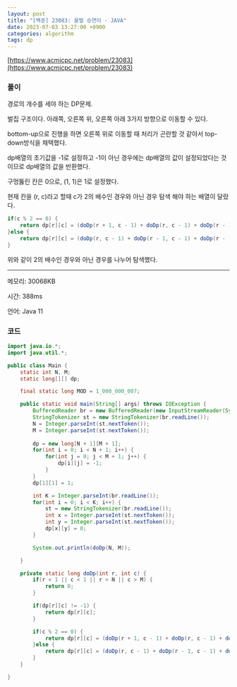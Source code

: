 ```yaml
---
layout: post
title: "[백준] 23083: 꿀벌 승연이 - JAVA"
date: 2023-07-03 13:27:00 +0900
categories: algorithm
tags: dp
---
```


[https://www.acmicpc.net/problem/23083](https://www.acmicpc.net/problem/23083)

### 풀이

경로의 개수를 세야 하는 DP문제.

벌집 구조이다. 아래쪽, 오른쪽 위, 오른쪽 아래 3가지 방향으로 이동할 수 있다.

bottom-up으로 진행을 하면 오른쪽 위로 이동할 때 처리가 곤란할 것 같아서 top-down방식을 채택했다.

dp배열의 초기값을 -1로 설정하고 -1이 아닌 경우에는 dp배열의 값이 설정되었다는 것이므로 dp배열의 값을 반환했다.

구멍뚫린 칸은 0으로, (1, 1)은 1로 설정했다.

현재 칸을 (r, c)라고 할때 c가 2의 배수인 경우와 아닌 경우 탐색 해야 하는 배열이 달랐다.

```java
if(c % 2 == 0) {
    return dp[r][c] = (doDp(r + 1, c - 1) + doDp(r, c - 1) + doDp(r - 1, c)) % MOD;
}else {
    return dp[r][c] = (doDp(r, c - 1) + doDp(r - 1, c - 1) + doDp(r - 1, c)) % MOD;
}
```

위와 같이 2의 배수인 경우와 아닌 경우를 나누어 탐색했다.

---

메모리: 30068KB

시간: 388ms

언어: Java 11

### 코드

```java
import java.io.*;
import java.util.*;

public class Main {
    static int N, M;
    static long[][] dp;

    final static long MOD = 1_000_000_007;

    public static void main(String[] args) throws IOException {
        BufferedReader br = new BufferedReader(new InputStreamReader(System.in));
        StringTokenizer st = new StringTokenizer(br.readLine());
        N = Integer.parseInt(st.nextToken());
        M = Integer.parseInt(st.nextToken());
        
        dp = new long[N + 1][M + 1];
        for(int i = 0; i < N + 1; i++) {
            for(int j = 0; j < M + 1; j++) {
                dp[i][j] = -1;
            }
        }
        dp[1][1] = 1;

        int K = Integer.parseInt(br.readLine());
        for(int i = 0; i < K; i++) {
            st = new StringTokenizer(br.readLine());
            int x = Integer.parseInt(st.nextToken());
            int y = Integer.parseInt(st.nextToken());
            dp[x][y] = 0;
        }

        System.out.println(doDp(N, M));

    }

    private static long doDp(int r, int c) {
        if(r < 1 || c < 1 || r > N || c > M) {
            return 0;
        }

        if(dp[r][c] != -1) {
            return dp[r][c];
        }

        if(c % 2 == 0) {
            return dp[r][c] = (doDp(r + 1, c - 1) + doDp(r, c - 1) + doDp(r - 1, c)) % MOD;
        }else {
            return dp[r][c] = (doDp(r, c - 1) + doDp(r - 1, c - 1) + doDp(r - 1, c)) % MOD;
        }
    }

}
```
